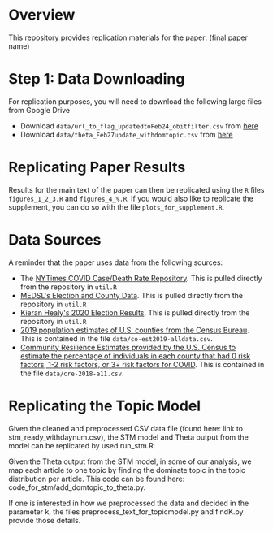 # Overview

This repository provides replication materials for the paper: (final paper name)

# Step 1: Data Downloading

For replication purposes, you will need to download the following large files from Google Drive 
- Download ```data/url_to_flag_updatedtoFeb24_obitfilter.csv``` from [here](https://drive.google.com/file/d/1R2vDUE8KnHzliLv3kG2RDIcG51DMFy1e/view?usp=sharing)
- Download ```data/theta_Feb27update_withdomtopic.csv``` from [here](https://drive.google.com/file/d/1iz2WcS9aLCQpskEcz59YzFWIjrdmsua5/view?usp=sharing)


# Replicating Paper Results

Results for the main text of the paper can then be replicated using the ```R``` files ```figures_1_2_3.R``` and ```figures_4_%.R```. If you would also like to replicate the supplement, you can do so with the file ```plots_for_supplement.R```. 


# Data Sources

A reminder that the paper uses data from the following sources:
- The [NYTimes COVID Case/Death Rate Repository](https://github.com/nytimes/covid-19-data). This is pulled directly from the repository in ```util.R```
- [MEDSL's Election and County Data](https://github.com/MEDSL/2018-elections-unoffical). This is pulled directly from the repository in ```util.R```
- [Kieran Healy's 2020 Election Results](https://github.com/kjhealy/us_elections_2020_csv). This is pulled directly from the repository in ```util.R```
-  [2019 population estimates of U.S. counties from the Census Bureau](https://www2.census.gov/programs-surveys/popest/datasets/2010-2019/counties/totals/). This is contained in the file ```data/co-est2019-alldata.csv```.
- [Community Resilience Estimates provided by the U.S. Census to estimate the percentage of individuals in each county that had 0 risk factors, 1-2 risk factors, or 3+ risk factors for COVID](https://www.census.gov/data/experimental-data-products/community-resilience-estimates.html). This is contained in the file ```data/cre-2018-a11.csv```.


# Replicating the Topic Model
Given the cleaned and preprocessed CSV data file (found here: link to stm_ready_withdaynum.csv), the STM model and Theta output from the model can be replicated by used run_stm.R. 

Given the Theta output from the STM model, in some of our analysis, we map each article to one topic by finding the dominate topic in the topic distribution per article. This code can be found here: code_for_stm/add_domtopic_to_theta.py.

If one is interested in how we preprocessed the data and decided in the parameter k, the files preprocess_text_for_topicmodel.py and findK.py provide those details.
